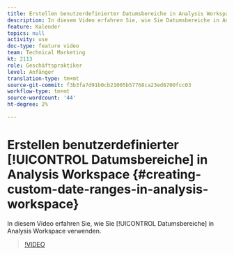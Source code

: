 ```yaml
---
title: Erstellen benutzerdefinierter Datumsbereiche in Analysis Workspace
description: In diesem Video erfahren Sie, wie Sie Datumsbereiche in Analysis Workspace verwenden.
feature: Kalender
topics: null
activity: use
doc-type: feature video
team: Technical Marketing
kt: 2113
role: Geschäftspraktiker
level: Anfänger
translation-type: tm+mt
source-git-commit: f3b3fa7d91b0cb21005b57768ca23ed6700fcc03
workflow-type: tm+mt
source-wordcount: '44'
ht-degree: 2%

---
```



# Erstellen benutzerdefinierter [!UICONTROL Datumsbereiche] in Analysis Workspace {#creating-custom-date-ranges-in-analysis-workspace}

In diesem Video erfahren Sie, wie Sie [!UICONTROL Datumsbereiche] in Analysis Workspace verwenden.

>[!VIDEO](https://video.tv.adobe.com/v/23975/?quality=12)